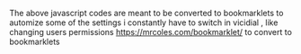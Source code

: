 The above javascript codes are meant to be converted to bookmarklets to automize some of the settings i constantly have to switch in vicidial , like changing users permissions
https://mrcoles.com/bookmarklet/ to convert to bookmarklets
